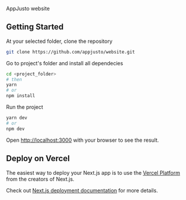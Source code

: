 AppJusto website

## Getting Started

At your selected folder, clone the repository

```bash
git clone https://github.com/appjusto/website.git
```

Go to project's folder and install all dependecies

```bash
cd <project_folder>
# then
yarn
# or
npm install
```

Run the project

```bash
yarn dev
# or
npm dev
```

Open [http://localhost:3000](http://localhost:3000) with your browser to see the result.

## Deploy on Vercel

The easiest way to deploy your Next.js app is to use the [Vercel Platform](https://vercel.com/import?utm_medium=default-template&filter=next.js&utm_source=create-next-app&utm_campaign=create-next-app-readme) from the creators of Next.js.

Check out [Next.js deployment documentation](https://nextjs.org/docs/deployment) for more details.
